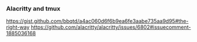 ### Alacritty and tmux
https://gist.github.com/bbqtd/a4ac060d6f6b9ea6fe3aabe735aa9d95#the-right-way
https://github.com/alacritty/alacritty/issues/6802#issuecomment-1885036168

